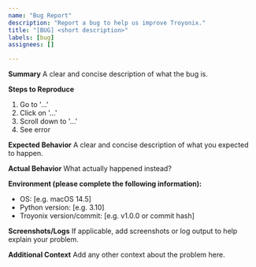 ```yaml
---
name: "Bug Report"
description: "Report a bug to help us improve Troyonix."
title: "[BUG] <short description>"
labels: [bug]
assignees: []

---
```


**Summary**
A clear and concise description of what the bug is.

**Steps to Reproduce**
1. Go to '...'
2. Click on '...'
3. Scroll down to '...'
4. See error

**Expected Behavior**
A clear and concise description of what you expected to happen.

**Actual Behavior**
What actually happened instead?

**Environment (please complete the following information):**
- OS: [e.g. macOS 14.5]
- Python version: [e.g. 3.10]
- Troyonix version/commit: [e.g. v1.0.0 or commit hash]

**Screenshots/Logs**
If applicable, add screenshots or log output to help explain your problem.

**Additional Context**
Add any other context about the problem here. 